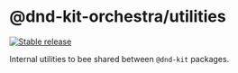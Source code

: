 # @dnd-kit-orchestra/utilities

[![Stable release](https://img.shields.io/npm/v/@dnd-kit-orchestra/utilities.svg)](https://npm.im/@dnd-kit-orchestra/sortable)

Internal utilities to bee shared between `@dnd-kit` packages.
